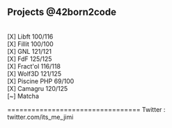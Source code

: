 ## Projects @42born2code
<br />
[X] Libft 100/116<br />
[X] Fillit 100/100<br />
[X] GNL 121/121<br />
[X] FdF 125/125<br />
[X] Fract'ol 116/118<br />
[X] Wolf3D 121/125<br />
[X] Piscine PHP 69/100<br />
[X] Camagru 120/125<br />
[~] Matcha<br />

=================================
Twitter : twitter.com/its_me_jimi
